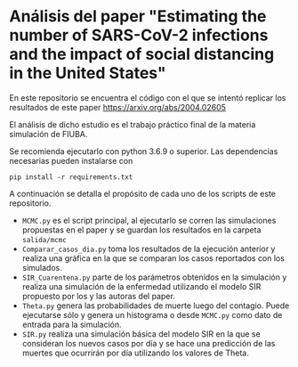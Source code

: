 # Análisis del paper "Estimating the number of SARS-CoV-2 infections and the impact of social distancing in the United States"

En este repositorio se encuentra el código con el que se intentó replicar los resultados de este paper https://arxiv.org/abs/2004.02605

El análisis de dicho estudio es el trabajo práctico final de la materia simulación de FIUBA.

Se recomienda ejecutarlo con python 3.6.9 o superior. Las dependencias necesarias pueden instalarse con

    pip install -r requirements.txt

A continuación se detalla el propósito de cada uno de los scripts de este repositorio.

* `MCMC.py` es el script principal, al ejecutarlo se corren las simulaciones propuestas en el paper y se guardan los resultados en la carpeta `salida/mcmc`
* `Comparar_casos_dia.py` toma los resultados de la ejecución anterior y realiza una gráfica en la que se comparan los casos reportados con los simulados.
* `SIR_Cuarentena.py` parte de los parámetros obtenidos en la simulación y realiza una simulación de la enfermedad utilizando el modelo SIR propuesto por los y las autoras del paper.
* `Theta.py` genera las probabilidades de muerte luego del contagio. Puede ejecutarse sólo y genera un histograma o desde `MCMC.py` como dato de entrada para la simulación.
* `SIR.py` realiza una simulación básica del modelo SIR en la que se consideran los nuevos casos por día y se hace una predicción de las muertes que ocurrirán por día utilizando los valores de Theta.